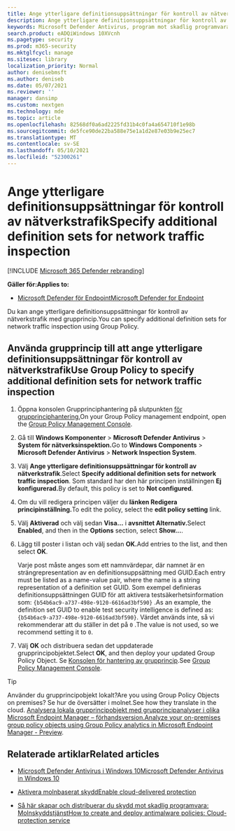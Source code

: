 ```yaml
---
title: Ange ytterligare definitionsuppsättningar för kontroll av nätverkstrafik för Microsoft Defender Antivirus
description: Ange ytterligare definitionsuppsättningar för kontroll av nätverkstrafik för Microsoft Defender Antivirus.
keywords: Microsoft Defender Antivirus, program mot skadlig programvara, säkerhet, defender, kontroll av nätverkstrafik
search.product: eADQiWindows 10XVcnh
ms.pagetype: security
ms.prod: m365-security
ms.mktglfcycl: manage
ms.sitesec: library
localization_priority: Normal
author: denisebmsft
ms.author: deniseb
ms.date: 05/07/2021
ms.reviewer: ''
manager: dansimp
ms.custom: nextgen
ms.technology: mde
ms.topic: article
ms.openlocfilehash: 82568df0a6ad2225fd31b4c0fa4a654710f1e98b
ms.sourcegitcommit: de5fce90de22ba588e75e1a1d2e87e03b9e25ec7
ms.translationtype: MT
ms.contentlocale: sv-SE
ms.lasthandoff: 05/10/2021
ms.locfileid: "52300261"
---
```

# <a name="specify-additional-definition-sets-for-network-traffic-inspection"></a><span data-ttu-id="012e0-104">Ange ytterligare definitionsuppsättningar för kontroll av nätverkstrafik</span><span class="sxs-lookup"><span data-stu-id="012e0-104">Specify additional definition sets for network traffic inspection</span></span>

[!INCLUDE [Microsoft 365 Defender rebranding](../../includes/microsoft-defender.md)]

<span data-ttu-id="012e0-105">**Gäller för:**</span><span class="sxs-lookup"><span data-stu-id="012e0-105">**Applies to:**</span></span>

- [<span data-ttu-id="012e0-106">Microsoft Defender för Endpoint</span><span class="sxs-lookup"><span data-stu-id="012e0-106">Microsoft Defender for Endpoint</span></span>](/microsoft-365/security/defender-endpoint/)

<span data-ttu-id="012e0-107">Du kan ange ytterligare definitionsuppsättningar för kontroll av nätverkstrafik med grupprincip.</span><span class="sxs-lookup"><span data-stu-id="012e0-107">You can specify additional definition sets for network traffic inspection using Group Policy.</span></span>

## <a name="use-group-policy-to-specify-additional-definition-sets-for-network-traffic-inspection"></a><span data-ttu-id="012e0-108">Använda grupprincip till att ange ytterligare definitionsuppsättningar för kontroll av nätverkstrafik</span><span class="sxs-lookup"><span data-stu-id="012e0-108">Use Group Policy to specify additional definition sets for network traffic inspection</span></span>

1. <span data-ttu-id="012e0-109">Öppna konsolen Grupprinciphantering på slutpunkten [för grupprinciphantering.](/previous-versions/windows/it-pro/windows-server-2008-R2-and-2008/cc731212(v=ws.11))</span><span class="sxs-lookup"><span data-stu-id="012e0-109">On your Group Policy management endpoint, open the [Group Policy Management Console](/previous-versions/windows/it-pro/windows-server-2008-R2-and-2008/cc731212(v=ws.11)).</span></span>

2. <span data-ttu-id="012e0-110">Gå till **Windows Komponenter**  >  **Microsoft Defender Antivirus**  >  **System för nätverksinspektion.**</span><span class="sxs-lookup"><span data-stu-id="012e0-110">Go to **Windows Components** > **Microsoft Defender Antivirus** > **Network Inspection System**.</span></span> 

3. <span data-ttu-id="012e0-111">Välj **Ange ytterligare definitionsuppsättningar för kontroll av nätverkstrafik**.</span><span class="sxs-lookup"><span data-stu-id="012e0-111">Select **Specify additional definition sets for network traffic inspection**.</span></span> <span data-ttu-id="012e0-112">Som standard har den här principen inställningen **Ej konfigurerad.**</span><span class="sxs-lookup"><span data-stu-id="012e0-112">By default, this policy is set to **Not configured**.</span></span> 

4. <span data-ttu-id="012e0-113">Om du vill redigera principen väljer du **länken Redigera principinställning.**</span><span class="sxs-lookup"><span data-stu-id="012e0-113">To edit the policy, select the **edit policy setting** link.</span></span>

5. <span data-ttu-id="012e0-114">Välj **Aktiverad** och välj sedan **Visa...** i **avsnittet Alternativ.**</span><span class="sxs-lookup"><span data-stu-id="012e0-114">Select **Enabled**, and then in the **Options** section, select **Show...**.</span></span>

6. <span data-ttu-id="012e0-115">Lägg till poster i listan och välj sedan **OK.**</span><span class="sxs-lookup"><span data-stu-id="012e0-115">Add entries to the list, and then select **OK**.</span></span> 

   <span data-ttu-id="012e0-116">Varje post måste anges som ett namnvärdepar, där namnet är en strängrepresentation av en definitionsuppsättning med GUID.</span><span class="sxs-lookup"><span data-stu-id="012e0-116">Each entry must be listed as a name-value pair, where the name is a string representation of a definition set GUID.</span></span> <span data-ttu-id="012e0-117">Som exempel definieras definitionsuppsättningen GUID för att aktivera testsäkerhetsinformation som: `{b54b6ac9-a737-498e-9120-6616ad3bf590}` .</span><span class="sxs-lookup"><span data-stu-id="012e0-117">As an example, the definition set GUID to enable test security intelligence is defined as: `{b54b6ac9-a737-498e-9120-6616ad3bf590}`.</span></span> <span data-ttu-id="012e0-118">Värdet används inte, så vi rekommenderar att du ställer in det på `0` .</span><span class="sxs-lookup"><span data-stu-id="012e0-118">The value is not used, so we recommend setting it to `0`.</span></span> 

7. <span data-ttu-id="012e0-119">Välj **OK** och distribuera sedan det uppdaterade grupprincipobjektet.</span><span class="sxs-lookup"><span data-stu-id="012e0-119">Select **OK**, and then deploy your updated Group Policy Object.</span></span> <span data-ttu-id="012e0-120">Se [Konsolen för hantering av grupprincip](/windows/win32/srvnodes/group-policy).</span><span class="sxs-lookup"><span data-stu-id="012e0-120">See [Group Policy Management Console](/windows/win32/srvnodes/group-policy).</span></span>

> [!TIP]
> <span data-ttu-id="012e0-121">Använder du grupprincipobjekt lokalt?</span><span class="sxs-lookup"><span data-stu-id="012e0-121">Are you using Group Policy Objects on premises?</span></span> <span data-ttu-id="012e0-122">Se hur de översätter i molnet.</span><span class="sxs-lookup"><span data-stu-id="012e0-122">See how they translate in the cloud.</span></span> <span data-ttu-id="012e0-123">[Analysera lokala grupprincipobjekt med grupprincipanalyser i olika Microsoft Endpoint Manager – förhandsversion.](/mem/intune/configuration/group-policy-analytics)</span><span class="sxs-lookup"><span data-stu-id="012e0-123">[Analyze your on-premises group policy objects using Group Policy analytics in Microsoft Endpoint Manager - Preview](/mem/intune/configuration/group-policy-analytics).</span></span> 
  
## <a name="related-articles"></a><span data-ttu-id="012e0-124">Relaterade artiklar</span><span class="sxs-lookup"><span data-stu-id="012e0-124">Related articles</span></span>

- [<span data-ttu-id="012e0-125">Microsoft Defender Antivirus i Windows 10</span><span class="sxs-lookup"><span data-stu-id="012e0-125">Microsoft Defender Antivirus in Windows 10</span></span>](microsoft-defender-antivirus-in-windows-10.md)
 
- [<span data-ttu-id="012e0-126">Aktivera molnbaserat skydd</span><span class="sxs-lookup"><span data-stu-id="012e0-126">Enable cloud-delivered protection</span></span>](enable-cloud-protection-microsoft-defender-antivirus.md)

- [<span data-ttu-id="012e0-127">Så här skapar och distribuerar du skydd mot skadlig programvara: Molnskyddstjänst</span><span class="sxs-lookup"><span data-stu-id="012e0-127">How to create and deploy antimalware policies: Cloud-protection service</span></span>](/configmgr/protect/deploy-use/endpoint-antimalware-policies#cloud-protection-service)